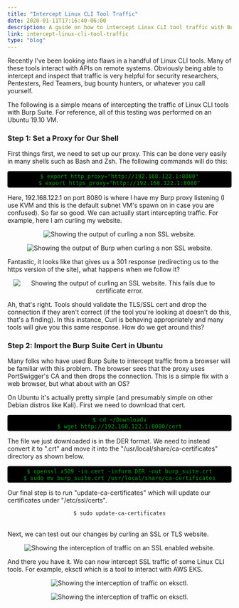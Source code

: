```yaml
---
title: "Intercept Linux CLI Tool Traffic"
date: 2020-01-11T17:16:40-06:00
description: A guide on how to intercept Linux CLI tool traffic with Burp Suite
link: intercept-linux-cli-tool-traffic
type: "blog"
---
```

<p>Recently I've been looking into flaws in a handful of Linux CLI tools. Many of these tools interact with APIs on remote systems. Obviously being able to intercept and inspect that traffic is very helpful for security researchers, Pentesters, Red Teamers, bug bounty hunters, or whatever you call yourself.</p><p>The following is a simple means of intercepting the traffic of Linux CLI tools with Burp Suite. For reference, all of this testing was performed on an Ubuntu 19.10 VM.<p><h3>Step 1: Set a Proxy for Our Shell</h3><p>First things first, we need to set up our proxy. This can be done very easily in many shells such as Bash and Zsh. The following commands will do this:</p><center><pre style="padding: 0.2rem 0.4rem; font-size: 90%; color: #0ea31b; background-color: #000000; border-radius: 0.01rem; padding: 0.2rem 0.4rem; font-size: 90%; color: #0ea31b; background-color: #000000; border-radius: 0.25rem; word-wrap:break-word ; white-space: pre-wrap; white-space: -moz-pre-wrap; white-space: -pre-wrap; white-space: -o-pre-wrap; ">$ export http_proxy="http://192.168.122.1:8080"<br>$ export https_proxy="http://192.168.122.1:8080"</pre></center><p>Here, 192.168.122.1 on port 8080 is where I have my Burp proxy listening (I use KVM and this is the default subnet VM's spawn on in case you are confused). So far so good. We can actually start intercepting traffic. For example, here I am curling my website.</p><p style="text-align:center"><img src="/images/blog/intercept-linux-cli-tool-traffic/curl_http.png" alt="Showing the output of curling a non SSL website." style="max-width:95%" class="img-responsive"></p><p style="text-align:center"><img src="/images/blog/intercept-linux-cli-tool-traffic/burp_http.png" alt="Showing the output of Burp when curling a non SSL website." style="max-width:95%" class="img-responsive"></p><p>Fantastic, it looks like that gives us a 301 response (redirecting us to the https version of the site), what happens when we follow it?</p><p style="text-align:center"><img src="/images/blog/intercept-linux-cli-tool-traffic/curl_fail.png" alt="Showing the output of curling an SSL website. This fails due to certificate error." style="max-width:95%" class="img-responsive"></p><p>Ah, that's right. Tools should validate the TLS/SSL cert and drop the connection if they aren't correct (if the tool you're looking at doesn’t do this, that's a finding). In this instance, Curl is behaving appropriately and many tools will give you this same response. How do we get around this?</p><h3>Step 2: Import the Burp Suite Cert in Ubuntu</h3><p>Many folks who have used Burp Suite to intercept traffic from a browser will be familiar with this problem. The browser sees that the proxy uses PortSwigger's CA and then drops the connection. This is a simple fix with a web browser, but what about with an OS?</p><p>On Ubuntu it's actually pretty simple (and presumably simple on other Debian distros like Kali). First we need to download that cert.</p><center><pre style="padding: 0.2rem 0.4rem; font-size: 90%; color: #0ea31b; background-color: #000000; border-radius: 0.01rem; padding: 0.2rem 0.4rem; font-size: 90%; color: #0ea31b; background-color: #000000; border-radius: 0.25rem; word-wrap:break-word ; white-space: pre-wrap; white-space: -moz-pre-wrap; white-space: -pre-wrap; white-space: -o-pre-wrap; ">$ cd ~/Downloads<br>$ wget http://192.168.122.1:8080/cert</pre></center><p>The file we just downloaded is in the DER format. We need to instead convert it to ".crt" and move it into the "/usr/local/share/ca-certificates" directory as shown below.</p><center><pre style="padding: 0.2rem 0.4rem; font-size: 90%; color: #0ea31b; background-color: #000000; border-radius: 0.01rem; padding: 0.2rem 0.4rem; font-size: 90%; color: #0ea31b; background-color: #000000; border-radius: 0.25rem; word-wrap:break-word ; white-space: pre-wrap; white-space: -moz-pre-wrap; white-space: -pre-wrap; white-space: -o-pre-wrap; ">$ openssl x509 -in cert -inform DER -out burp_suite.crt<br>$ sudo mv burp_suite.crt /usr/local/share/ca-certificates</pre></center><p>Our final step is to run "update-ca-certificates" which will update our certificates under "/etc/ssl/certs".<center><code>$ sudo update-ca-certificates</code></center><br><p>Next, we can test out our changes by curling an SSL or TLS website.</p><p style="text-align:center"><img src="/images/blog/intercept-linux-cli-tool-traffic/curl_success.png" alt="Showing the interception of traffic on an SSL enabled website." style="max-width:95%" class="img-responsive"></p><p>And there you have it. We can now intercept SSL traffic of some Linux CLI tools. For example, eksctl which is a tool to interact with AWS EKS.</p><p style="text-align:center"><img src="/images/blog/intercept-linux-cli-tool-traffic/intercept_eks_1.png" alt="Showing the interception of traffic on eksctl." style="max-width:95%" class="img-responsive"></p><p style="text-align:center"><img src="/images/blog/intercept-linux-cli-tool-traffic/intercept_eks_2.png" alt="Showing the interception of traffic on eksctl." style="max-width:95%" class="img-responsive"></p>
